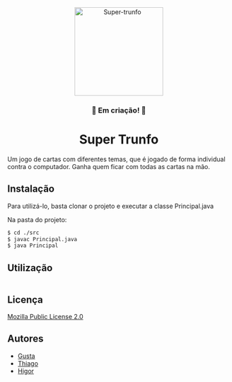 <div align="center">
    <img height="200em" src="https://svgshare.com/i/vHi.svg" alt="Super-trunfo" border="0">
</div>

<h3 align="center">🚧 Em criação! 🚧</h3>

<h1 align="center">Super Trunfo</h1> 

Um jogo de cartas com diferentes temas, que é jogado de forma individual contra o computador. Ganha quem ficar com todas as cartas na mão.


## Instalação

Para utilizá-lo, basta clonar o projeto e executar a classe Principal.java

Na pasta do projeto:
``` bash
$ cd ./src
$ javac Principal.java
$ java Principal
```
    
## Utilização

```bash

```


## Licença

[Mozilla Public License 2.0](https://www.mozilla.org/en-US/MPL/2.0/)


## Autores

- [Gusta](https://github.com/Gusta-snt/)
- [Thiago](https://github.com/ThiagoHF31)
- [Higor](https://github.com/higorfs295)


